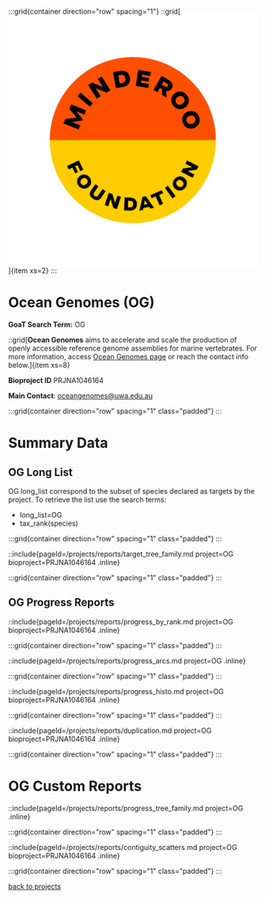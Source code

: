 :::grid{container direction="row" spacing="1"}
::grid[![GoaT](/static/images/og.jpg)]{item xs=2}
:::

# Ocean Genomes (OG)

**GoaT Search Term:** OG

::grid[**Ocean Genomes** aims to accelerate and scale the production of openly accessible reference genome assemblies for marine vertebrates. For more information, access [Ocean Genomes page](https://www.minderoo.org/oceanomics) or reach the contact info below.]{item xs=8}

**Bioproject ID** PRJNA1046164

**Main Contact**: oceangenomes@uwa.edu.au

:::grid{container direction="row" spacing="1" class="padded"}
:::

# Summary Data

## OG Long List

OG long_list correspond to the subset of species declared as targets by the project. To retrieve the list use the search terms:

- long_list=OG
- tax_rank(species)

:::grid{container direction="row" spacing="1" class="padded"}
:::

::include{pageId=/projects/reports/target_tree_family.md project=OG bioproject=PRJNA1046164 .inline}

:::grid{container direction="row" spacing="1" class="padded"}
:::

## OG Progress Reports

::include{pageId=/projects/reports/progress_by_rank.md project=OG bioproject=PRJNA1046164 .inline}

:::grid{container direction="row" spacing="1" class="padded"}
:::

::include{pageId=/projects/reports/progress_arcs.md project=OG .inline}

:::grid{container direction="row" spacing="1" class="padded"}
:::

::include{pageId=/projects/reports/progress_histo.md project=OG bioproject=PRJNA1046164 .inline}

:::grid{container direction="row" spacing="1" class="padded"}
:::

::include{pageId=/projects/reports/duplication.md project=OG bioproject=PRJNA1046164 .inline}

:::grid{container direction="row" spacing="1" class="padded"}
:::

# OG Custom Reports

::include{pageId=/projects/reports/progress_tree_family.md project=OG .inline}

:::grid{container direction="row" spacing="1" class="padded"}
:::

::include{pageId=/projects/reports/contiguity_scatters.md project=OG bioproject=PRJNA1046164 .inline}

:::grid{container direction="row" spacing="1" class="padded"}
:::

[back to projects](/projects)
